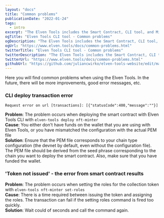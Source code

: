 ```yaml
---
layout: "docs"
title: "Common problems"
publicationDate: "2022-01-24"
tags:
  - intro
excerpt: "The Elven Tools includes the Smart Contract, CLI tool, and Minter Dapp for NFT launches. Every part of it can be used as a separate tool."
ogTitle: "Elven Tools CLI tool - Common problems"
ogDescription: "The Elven Tools includes the Smart Contract, CLI tool, and Minter Dapp for NFT launches. Every part of it can be used as a separate tool."
ogUrl: "https://www.elven.tools/docs/common-problems.html"
twitterTitle: "Elven Tools CLI tool - Common problems"
twitterDescription: "The Elven Tools includes the Smart Contract, CLI tool, and Minter Dapp for NFT launches. Every part of it can be used as a separate tool."
twitterUrl: "https://www.elven.tools/docs/common-problems.html"
githubUrl: "https://github.com/juliancwirko/elven-tools-website/edit/main/src/docs/common-problems.md"
---
```


Here you will find common problems when using the Elven Tools. In the future, there will be more improvements, good error messages, etc.

### CLI deploy transaction error

`Request error on url [transactions]: [{"statusCode":400,"message":""}]`

**Problem**: The problem occurs when deploying the smart contract with Elven Tools CLI with `elven-tools deploy nft-minter` \
**Cause**: You either don't have funds on the wallet that you are using with Elven Tools, or you have mismatched the configuration with the actual PEM file \
**Solution**: Ensure that the PEM file corresponds to your chain type configuration (the devnet by default, even without the configuration file). The PEM file should be derived from the seed phrase corresponding to the chain you want to deploy the smart contract. Also, make sure that you have funded the wallet.

### 'Token not issued' - the error from smart contract results

**Problem**: The problem occurs when setting the roles for the collection token with `elven-tools nft-minter set-roles` \
**Cause**: There is a time required between issuing the token and assigning the roles. The transaction can fail if the setting roles command is fired too quickly. \
**Solution**: Wait could of seconds and call the command again.

